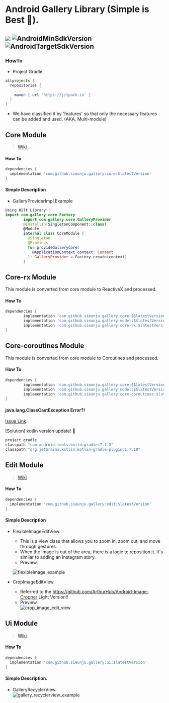 # Android Gallery Library (Simple is Best 🤩).
[![](https://jitpack.io/v/sieunju/gallery.svg)](https://jitpack.io/#sieunju/gallery) ![AndroidMinSdkVersion](https://img.shields.io/badge/minSdkVersion-21-green.svg) ![AndroidTargetSdkVersion](https://img.shields.io/badge/targetSdkVersion-32-brightgreen.svg)
---

### HowTo

- Project Gradle

```groovy
allprojects {
  repositories {
    ...
    maven { url 'https://jitpack.io' }
  }
}
```

- We have classified it by 'features' so that only the necessary features can be added and used. (AKA. Multi-module)

## Core Module

> [Wiki](https://github.com/sieunju/gallery/wiki/Core-Module-Wiki)

#### How To

```groovy
dependencies {
  implementation 'com.github.sieunju.gallery:core:$latestVersion'
}
```

#### Simple Description
- GalleryProviderImpl Example
```kotlin
Using Hilt Library!!
import com.gallery.core.Factory
        import com.gallery.core.GalleryProvider
        @InstallIn(SingletonComponent::class)
        @Module
        internal class CoreModule {
          @Singleton
          @Provides
          fun provideGalleryCore(
            @ApplicationContext context: Context
          ): GalleryProvider = Factory.create(context)
        }
```

## Core-rx Module
This module is converted from core module to ReactiveX and processed.

#### How To

```groovy
dependencies {
        implementation 'com.github.sieunju.gallery:core:$$latestVersion' // required
        implementation 'com.github.sieunju.gallery:model:$$latestVersion' // required
    	implementation 'com.github.sieunju.gallery:core-rx:$latestVersion' // optional
}
```

## Core-coroutines Module
This module is converted from core module to Coroutines and processed.

#### How To

```groovy
dependencies {
        implementation 'com.github.sieunju.gallery:core:$$latestVersion' // required
        implementation 'com.github.sieunju.gallery:model:$$latestVersion' // required
        implementation 'com.github.sieunju.gallery:core-coroutines:$latestVersion' // optional
}
```

#### java.lang.ClassCastException Error?!
[Issue Link](https://youtrack.jetbrains.com/issue/KT-27105).

[Solution] kotlin version update! 🙏

```groovy
project.gradle
classpath "com.android.tools.build:gradle:7.1.3"
classpath "org.jetbrains.kotlin:kotlin-gradle-plugin:1.7.10"

```

## Edit Module

> [Wiki](https://github.com/sieunju/gallery/wiki/Edit-Module-Wiki)

#### How To

```groovy
dependencies {
  implementation 'com.github.sieunju.gallery:edit:$latestVersion'
}
```

#### Simple Description
- FlexibleImageEditView.
  - This is a view class that allows you to zoom in, zoom out, and move through gestures.
  - When the image is out of the area, there is a logic to reposition it. It's similar to adding an Instagram story.
  - Preview.

  ![flexibleimage_example](https://user-images.githubusercontent.com/33802191/205475538-9446da12-e997-49e7-84bb-d88330087ef5.gif)

- CropImageEditView.
  - Referred to the https://github.com/ArthurHub/Android-Image-Cropper Light Version!!
  - Preview.   
    ![crop_image_edit_view](https://user-images.githubusercontent.com/33802191/205473714-c513d8e8-9ab8-436c-99cd-3a2775620933.gif)


## Ui Module

> [Wiki](https://github.com/sieunju/gallery/wiki/Ui-Module-Wiki)
#### How To

```groovy
dependencies {
  implementation 'com.github.sieunju.gallery:ui:$latestVersion'
}
```

#### Simple Description.

- GalleryRecyclerView.   
  ![gallery_recyclerview_example](https://user-images.githubusercontent.com/33802191/205474967-a3146c32-35b7-40cf-98e5-7ed2d380357c.gif)

    
